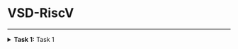 # VSD-RiscV
-------------------------------------------------

<details>
<summary><b>Task 1:</b> Task 1</summary>

## C based lab
1. Install Leafpad in terminal.

   
   Type:
   ```
	sudo snap install leafpad
	```
   ![1](https://github.com/user-attachments/assets/71f822f1-d06e-4e7f-86d5-907d6a803bc4)

2. Type  Password which is invisible.
   ```
	vsdiat
	```
   ![2](https://github.com/user-attachments/assets/f4b495fe-9a47-47e4-8839-87dd556d4ffe)

3. Enter these commands in Terminal to create the file in leafpad:
   ```
	cd
	```
   ```
   leafpad sum1ton.c &
	```
   ![image](https://github.com/user-attachments/assets/15a33703-b677-49e6-bcf6-1f79a58c0925)

4. Type this Program is Leafpad
   ```
	#include <stdio.h>
   int main() {
    int i, sum = 0, n = 5;
    for (i = 1; i <= n; ++i) {
        sum += i;
    }
    printf("sum of numbers from 1 to %d is %d\n", n, sum);
    return 0;
   }

	```
   ![3](https://github.com/user-attachments/assets/395709d8-d198-452b-89ab-e11791283db9)


6. Result of the program:

   ![4](https://github.com/user-attachments/assets/ba9d132e-136e-4eac-a9c3-e01865de6486)
   ![5](https://github.com/user-attachments/assets/2018dc2e-dd75-4e16-9cc0-477d98079f9f)
   ![6](https://github.com/user-attachments/assets/7da14d9e-901b-481c-9233-60dd19b7a74b)
## RISC based lab

1. Enter this CAT command in terminal.
    ```
    cat sum1ton.c
	```
2. Then Program is displayed in the terminal.
3. Now run this following command in terminal  to compile the code in riscv64 gcc compiler:
    ```
    riscv64-unknown-elf-gcc -O1 -mabi=lp64 -march=rv64i -o sum1ton.o sum1ton.c
	```
4. Enter this command in terminal.
    ```
	ls -ltr sum1ton.o
	```
5. Open the new Terminal tab and run this command.
    ```
	riscv64-unknown-elf-objdump -d sum1ton.o
	```
